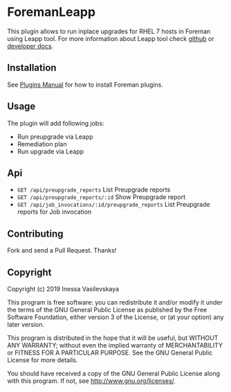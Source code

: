 # ForemanLeapp

This plugin allows to run inplace upgrades for RHEL 7 hosts in Foreman using Leapp tool.
For more information about Leapp tool check [github](https://github.com/oamg/leapp) or [developer docs](https://leapp.readthedocs.io/en/latest/).

## Installation

See [Plugins Manual](https://www.theforeman.org/plugins/#2.Installation) for how to install Foreman plugins.

## Usage

The plugin will add following jobs:
- Run preupgrade via Leapp
- Remediation plan
- Run upgrade via Leapp

## Api
- `GET /api/preupgrade_reports` List Preupgrade reports
- `GET /api/preupgrade_reports/:id` Show Preupgrade report
- `GET /api/job_invocations/:id/preupgrade_reports` List Preupgrade reports for Job invocation

## Contributing

Fork and send a Pull Request. Thanks!

## Copyright

Copyright (c) 2019 Inessa Vasilevskaya

This program is free software: you can redistribute it and/or modify
it under the terms of the GNU General Public License as published by
the Free Software Foundation, either version 3 of the License, or
(at your option) any later version.

This program is distributed in the hope that it will be useful,
but WITHOUT ANY WARRANTY; without even the implied warranty of
MERCHANTABILITY or FITNESS FOR A PARTICULAR PURPOSE.  See the
GNU General Public License for more details.

You should have received a copy of the GNU General Public License
along with this program.  If not, see <http://www.gnu.org/licenses/>.
